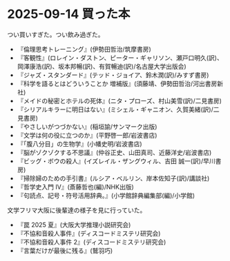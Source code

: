 # 2025-09-14 買った本
つい買いすぎた。つい飲み過ぎた。

- 『倫理思考トレーニング』(伊勢田哲治/筑摩書房)
- 『客観性』(ロレイン・ダストン、ピーター・ギャリソン、瀬戸口明久(訳)、岡澤康浩(訳)、坂本邦暢(訳)、有賀暢迪(訳)/名古屋大学出版会)
- 『ジャズ・スタンダード』(テッド・ジョイア、鈴木潤(訳)/みすず書房)
- 『科学を語るとはどういうことか 増補版』(須藤靖、伊勢田哲治/河出書房新社)
- 『メイドの秘密とホテルの死体』(ニタ・プローズ、村山美雪(訳)/二見書房)
- 『シリアルキラーに明日はない』(ミシェル・ギャニオン、久賀美緒(訳)/二見書房)
- 『やさしいがつづかない』(稲垣諭/サンマーク出版)
- 『文学は何の役に立つのか』(平野啓一郎/岩波書店)
- 『「腹八分目」の生物学』(小幡史明/岩波書店)
- 『脳がゾクゾクする不思議』(仲谷正史、山田真司、近藤洋史/岩波書店)
- 『ビッグ・ボウの殺人』(イズレイル・ザングウィル、吉田 誠一(訳)/早川書房)
- 『掃除婦のための手引書』(ルシア・ベルリン、岸本佐知子(訳)/講談社)
- 『哲学史入門 Ⅳ』(斎藤哲也(編)/NHK出版)
- 『句読点、記号・符号活用辞典。』(小学館辞典編集部(編)/小学館)

文学フリマ大阪に後輩達の様子を見に行っていた。

- 『罠 2025 夏』(大阪大学推理小説研究会)
- 『不協和音殺人事件』(ディスコードミステリ研究会)
- 『不協和音殺人事件 2』(ディスコードミステリ研究会)
- 『言葉だけが最後に残る』(鷲羽巧)
